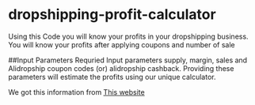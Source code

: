 # dropshipping-profit-calculator
Using this Code you will know your profits in your dropshipping business. You will know your profits after applying coupons and number of sale

##Input Parameters Requried
Input parameters supply, margin, sales and Alidropship coupon codes (or) alidropship cashback. Providing these parameters will estimate the profits using our unique calculator.

We got this information from [This website](https://www.mronn.com/alidropship-coupon-code)
